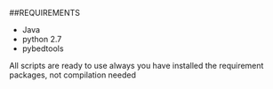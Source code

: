 ##REQUIREMENTS

* Java
* python 2.7
* pybedtools


All scripts are ready to use always you have installed the requirement packages, not compilation needed
